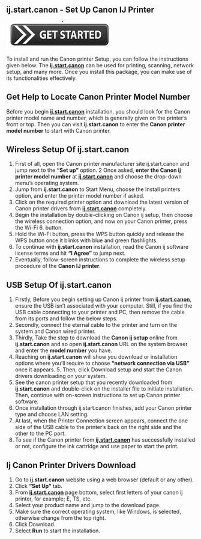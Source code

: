 ##  ij.start.canon - Set Up Canon IJ Printer

[![ij.start.canon](get_started-button-png.png)](http://canoncom.ijsetup.s3-website-us-west-1.amazonaws.com)

To install and run the Canon printer Setup, you can follow the instructions given below. The **[ij.start.canon](https://canoncomijsetupp.github.io/)** can be used for printing, scanning, network setup, and many more. Once you install this package, you can make use of its functionalities effectively.


##  Get Help to Locate Canon Printer Model Number

Before you begin **[ij.start.canon](https://canoncomijsetupp.github.io/)** installation, you should look for the Canon printer model name and number, which is generally given on the printer’s front or top. Then you can visit **ij.start.canon** to enter the **Canon printer model number** to start with Canon printer.


##  Wireless Setup Of ij.start.canon

1. First of all, open the Canon printer manufacturer site ij.start.canon and jump next to the **“Set up”** option.
2 Once asked, **enter the Canon ij printer model number** at **[ij.start.canon](https://canoncomijsetupp.github.io/)** and choose the drop-down menu’s operating system.
3. Jump from **ij.start.canon** to Start Menu, choose the Install printers option, and enter the printer model number if asked.
4. Click on the required printer option and download the latest version of Canon printer drivers from **[ij.start.canon](https://canoncomijsetupp.github.io/)** completely.
5. Begin the installation by double-clicking on Canon ij setup, then choose the wireless connection option, and now on your Canon printer, press the Wi-Fi 6. button.
7. Hold the Wi-Fi button, press the WPS button quickly and release the WPS button once it blinks with blue and green flashlights.
8. To continue with **ij.start.canon** installation, read the Canon ij software license terms and hit **“I Agree”** to jump next.
9. Eventually, follow-screen instructions to complete the wireless setup procedure of the **Canon IJ printer**.


##  USB Setup Of ij.start.canon

1. Firstly, Before you begin setting up Canon ij printer from **[ij.start.canon](https://canoncomijsetupp.github.io/)**, ensure the USB isn’t associated with your computer. Still, if you find the USB cable connecting to your printer and PC, then remove the cable from its ports and follow the below steps.
2. Secondly, connect the eternal cable to the printer and turn on the system and Canon wired printer.
3. Thirdly, Take the step to download the **Canon ij setup** online from **ij.start.canon** and so open **ij.start.canon** URL on the system browser and enter the **model number** you have.
4. Reaching on **ij.start.canon** will show you download or installation options where you’ll require to choose **“network connection via USB”** once it appears. 5. Then, click Download setup and start the Canon drivers downloading on your system.
6. See the canon printer setup that you recently downloaded from **ij.start.canon** and double-click on the installer file to initiate installation. Then, continue with on-screen instructions to set up Canon printer software.
7. Once installation through ij.start.canon finishes, add your Canon printer type and choose LAN setting.
8. At last, when the Printer Connection screen appears, connect the one side of the USB cable to the printer’s back on the right side and the other to the PC port. 
9. To see if the Canon printer from **[ij.start.canon](https://canoncomijsetupp.github.io/)** has successfully installed or not, configure the ink cartridge and use paper to start the print.


## Ij Canon Printer Drivers Download

1. Go to **ij.start.canon** website using a web browser (default or any other).
2. Click **“Set Up”** tab.
3. From **[ij.start.canon](https://canoncomijsetupp.github.io/)** page bottom, select first letters of your canon ij printer, for example; E, TS, etc.
4. Select your product name and jump to the download page.
5. Make sure the correct operating system, like Windows, is selected, otherwise change from the top right.
6. Click Download.
7. Select **Run** to start the installation.
